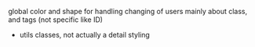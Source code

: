 global color and shape for handling changing of users
mainly about class, and tags (not specific like ID)

- utils classes, not actually a detail styling
